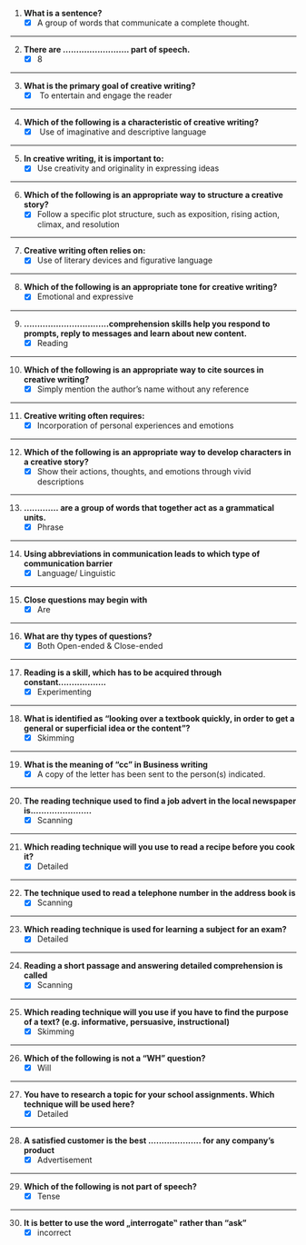 1. **What is a sentence?**
	- [x] A group of words that communicate a complete thought.
---
2. **There are ......................... part of speech.**
	- [x] 8
---
3. **What is the primary goal of creative writing?**
	- [x]  To entertain and engage the reader
---
4. **Which of the following is a characteristic of creative writing?**
	- [x]  Use of imaginative and descriptive language
---
5. **In creative writing, it is important to:**
	- [x] Use creativity and originality in expressing ideas
---
6. **Which of the following is an appropriate way to structure a creative story?**
	- [x] Follow a specific plot structure, such as exposition, rising action, climax, and resolution
---
7. **Creative writing often relies on:**
	- [x] Use of literary devices and figurative language
---
8. **Which of the following is an appropriate tone for creative writing?**
	- [x] Emotional and expressive
---
9. **................................comprehension skills help you respond to prompts, reply to messages and learn about new content.**
	- [x] Reading
---
10. **Which of the following is an appropriate way to cite sources in creative writing?**
	- [x] Simply mention the author’s name without any reference
---
11. **Creative writing often requires:**
	- [x] Incorporation of personal experiences and emotions
---
12. **Which of the following is an appropriate way to develop characters in a creative story?**
	- [x] Show their actions, thoughts, and emotions through vivid descriptions
---
13. **............. are a group of words that together act as a grammatical units.**
	- [x] Phrase
---
14. **Using abbreviations in communication leads to which type of communication barrier**
	- [x] Language/ Linguistic
---
15. **Close questions may begin with**
	- [x] Are
---
16. **What are thy types of questions?**
	- [x] Both Open-ended & Close-ended
---
17. **Reading is a skill, which has to be acquired through constant..................**
	- [x] Experimenting
---
18. **What is identified as “looking over a textbook quickly, in order to get a general or superficial idea or the content”?**
	- [x] Skimming
---
19. **What is the meaning of “cc” in Business writing**
	- [x] A copy of the letter has been sent to the person(s) indicated.
---
20. **The reading technique used to find a job advert in the local newspaper is.......................**
	- [x] Scanning
---
21. **Which reading technique will you use to read a recipe before you cook it?**
	- [x] Detailed
---
22. **The technique used to read a telephone number in the address book is**
	- [x] Scanning
---
23. **Which reading technique is used for learning a subject for an exam?**
	- [x] Detailed
---
24. **Reading a short passage and answering detailed comprehension is called**
	- [x] Scanning
---
25. **Which reading technique will you use if you have to find the purpose of a text? (e.g. informative, persuasive, instructional)**
	- [x] Skimming
---
26. **Which of the following is not a “WH” question?**
	- [x] Will
---
27. **You have to research a topic for your school assignments. Which technique will be used here?**
	- [x] Detailed
---
28. **A satisfied customer is the best .................... for any company’s product**
	- [x] Advertisement
---
29. **Which of the following is not part of speech?**
	- [x] Tense
---
30. **It is better to use the word „interrogate‟ rather than “ask”**
	- [x] incorrect